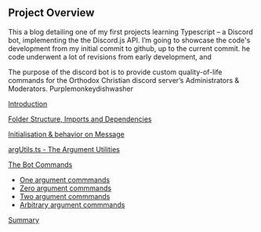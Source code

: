 ## Project Overview

This a blog detailing one of my first projects learning Typescript – a Discord bot, implementing the the Discord.js API. I’m going to showcase the code's development from my initial commit to github, up to the current commit. he code underwent a lot of revisions from early development, and 

The purpose of the discord bot is to provide custom quality-of-life commands for the Orthodox Christian discord server’s Administrators & Moderators. Purplemonkeydishwasher

[Introduction](introduction.md)

[Folder Structure, Imports and Dependencies](importsSection.md)

[Initialisation & behavior on Message](initialisationAndOnMessage.md)

[argUtils.ts - The Argument Utilities](argUtils.md)

[The Bot Commands](botCommands.md)
- [One argument commmands](commandDev/oneArg.md)
- [Zero argument commmands](commandDev/zeroArgs.md)
- [Two argument commmands](commandDev/twoArgs.md)
- [Arbitrary argument commmands](commandDev/twoArgs.md)

[Summary](summary.md)

